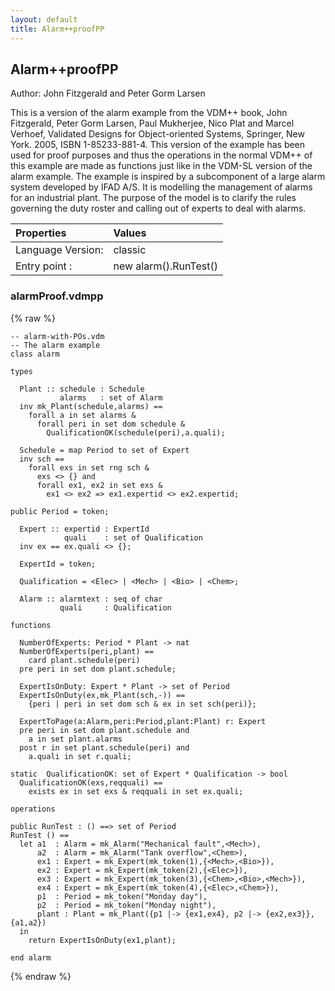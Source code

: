 ```yaml
---
layout: default
title: Alarm++proofPP
---
```


## Alarm++proofPP
Author: John Fitzgerald and Peter Gorm Larsen


This is a version of the alarm example from the VDM++ book, John 
Fitzgerald, Peter Gorm Larsen, Paul Mukherjee, Nico Plat and Marcel 
Verhoef, Validated Designs for Object-oriented Systems, Springer, 
New York. 2005, ISBN 1-85233-881-4. This version of the example has 
been used for proof purposes and thus the operations in the normal 
VDM++ of this example are made as functions just like in the VDM-SL
version of the alarm example. The example is inspired by a subcomponent 
of a large alarm system developed by IFAD A/S. It is modelling the 
management of alarms for an industrial plant. The purpose of the 
model is to clarify the rules governing the duty roster and calling 
out of experts to deal with alarms. 


| Properties | Values          |
| :------------ | :---------- |
|Language Version:| classic|
|Entry point     :| new alarm().RunTest()|


### alarmProof.vdmpp

{% raw %}
~~~
-- alarm-with-POs.vdm
-- The alarm example 
class alarm
 
types

  Plant :: schedule : Schedule
           alarms   : set of Alarm
  inv mk_Plant(schedule,alarms) ==
    forall a in set alarms &
      forall peri in set dom schedule &
        QualificationOK(schedule(peri),a.quali);
             
  Schedule = map Period to set of Expert
  inv sch ==
    forall exs in set rng sch &
      exs <> {} and
      forall ex1, ex2 in set exs &
        ex1 <> ex2 => ex1.expertid <> ex2.expertid;

public Period = token;

  Expert :: expertid : ExpertId
            quali    : set of Qualification
  inv ex == ex.quali <> {};

  ExpertId = token;

  Qualification = <Elec> | <Mech> | <Bio> | <Chem>;
           
  Alarm :: alarmtext : seq of char
           quali     : Qualification

functions

  NumberOfExperts: Period * Plant -> nat
  NumberOfExperts(peri,plant) ==
    card plant.schedule(peri)
  pre peri in set dom plant.schedule;

  ExpertIsOnDuty: Expert * Plant -> set of Period
  ExpertIsOnDuty(ex,mk_Plant(sch,-)) ==
    {peri | peri in set dom sch & ex in set sch(peri)};

  ExpertToPage(a:Alarm,peri:Period,plant:Plant) r: Expert
  pre peri in set dom plant.schedule and
    a in set plant.alarms
  post r in set plant.schedule(peri) and
    a.quali in set r.quali;

static  QualificationOK: set of Expert * Qualification -> bool
  QualificationOK(exs,reqquali) ==
    exists ex in set exs & reqquali in set ex.quali;
  
operations

public RunTest : () ==> set of Period
RunTest () ==
  let a1  : Alarm = mk_Alarm("Mechanical fault",<Mech>),
      a2  : Alarm = mk_Alarm("Tank overflow",<Chem>),
      ex1 : Expert = mk_Expert(mk_token(1),{<Mech>,<Bio>}),
      ex2 : Expert = mk_Expert(mk_token(2),{<Elec>}),
      ex3 : Expert = mk_Expert(mk_token(3),{<Chem>,<Bio>,<Mech>}),
      ex4 : Expert = mk_Expert(mk_token(4),{<Elec>,<Chem>}),
      p1  : Period = mk_token("Monday day"),
      p2  : Period = mk_token("Monday night"),
      plant : Plant = mk_Plant({p1 |-> {ex1,ex4}, p2 |-> {ex2,ex3}},{a1,a2})       
  in
    return ExpertIsOnDuty(ex1,plant);
		
end alarm

~~~
{% endraw %}

